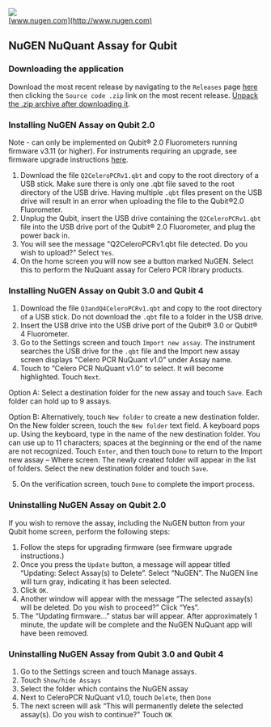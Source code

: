 ![](http://nugendata.com/images/nugen_logo_noedge.png)  
[www.nugen.com](http://www.nugen.com)



## NuGEN NuQuant Assay for Qubit

### Downloading the application

Download the most recent release by navigating to the `Releases` page [here](https://github.com/nugentechnologies/NuQuant/releases) then clicking the `Source code .zip` link on the most recent release. [Unpack the .zip archive after downloading it](https://www.wikihow.com/Unzip-a-File).

### Installing NuGEN Assay on Qubit 2.0

Note - can only be implemented on Qubit® 2.0 Fluorometers running firmware v3.11 (or higher). For instruments requiring an upgrade, see firmware upgrade instructions [here](https://www.thermofisher.com/us/en/home/industrial/spectroscopy-elemental-isotope-analysis/molecular-spectroscopy/fluorometers/qubit/qubit-technical-resources/previous-qubit-models/qubit-firmware.html).

  1. Download the file `Q2CeleroPCRv1.qbt` and copy to the root directory of a USB stick. Make sure there is only one .qbt file saved to the root directory of the USB drive. Having multiple `.qbt` files present on the USB drive will result in an error when uploading the file to the Qubit®2.0 Fluorometer.
  2.	Unplug the Qubit, insert the USB drive containing the `Q2CeleroPCRv1.qbt` file into the USB drive port of the Qubit® 2.0 Fluorometer, and plug the power back in.
  3.	You will see the message "Q2CeleroPCRv1.qbt file detected. Do you wish to upload?" Select `Yes`.
  4.	On the home screen you will now see a button marked NuGEN. Select this to perform the NuQuant assay for Celero PCR library products.


### Installing NuGEN Assay on Qubit 3.0 and Qubit 4

  1. Download the file `Q3andQ4CeleroPCRv1.qbt` and copy to the root directory of a USB stick. Do not download the `.qbt` file to a folder in the USB drive.
  2. Insert the USB drive into the USB drive port of the Qubit® 3.0 or Qubit® 4 Fluorometer. 
  3. Go to the Settings screen and touch `Import new assay`. The instrument searches the USB drive for the `.qbt` file and the Import new assay screen displays "Celero PCR NuQuant v1.0" under Assay name.
  4. Touch to “Celero PCR NuQuant v1.0” to select. It will become highlighted. Touch `Next`.
  
Option A: Select a destination folder for the new assay and touch `Save`. Each folder can hold up to 9 assays.
  
Option B: Alternatively, touch `New folder` to create a new destination folder. On the New folder screen, touch the `New folder` text field. A keyboard pops up. Using the keyboard, type in the name of the new destination folder. You can use up to 11 characters; spaces at the beginning or the end of the name are not recognized. Touch `Enter`, and then touch `Done` to return to the Import new assay – Where screen. The newly created folder will appear in the list of folders. Select the new destination folder and touch `Save`.
  
  5.	On the verification screen, touch `Done` to complete the import process.

### Uninstalling NuGEN Assay on Qubit 2.0

If you wish to remove the assay, including the NuGEN button from your Qubit home screen, perform the following steps:

  1.	Follow the steps for upgrading firmware (see firmware upgrade instructions.)
  2.	Once you press the `Update` button, a message will appear titled “Updating: Select Assay(s) to Delete”. Select “NuGEN”. The NuGEN line will turn gray, indicating it has been selected.
  3.	Click `OK`. 
  4.	Another window will appear with the message “The selected assay(s) will be deleted. Do you wish to proceed?”  Click “Yes”. 
  5.	The “Updating firmware…” status bar will appear. After approximately 1 minute, the update will be complete and the NuGEN NuQuant app will have been removed.

### Uninstalling NuGEN Assay from Qubit 3.0 and Qubit 4

  1.	Go to the Settings screen and touch Manage assays.
  2.	Touch `Show/hide Assays`
  3.  Select the folder which contains the NuGEN assay
  4.  Next to CeleroPCR NuQuant v1.0, touch `Delete`, then `Done`
  5.	The next screen will ask “This will permanently delete the selected assay(s). Do you wish to continue?" Touch `OK`
